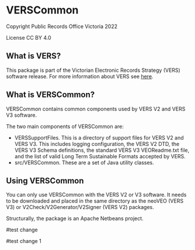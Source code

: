 # VERSCommon

Copyright Public Records Office Victoria 2022

License CC BY 4.0

## What is VERS?

This package is part of the Victorian Electronic Records Strategy (VERS)
software release. For more information about VERS see
[here](https://prov.vic.gov.au/recordkeeping-government/vers).

## What is VERSCommon?

VERSCommon contains common components used by VERS V2 and VERS V3 software.

The two main components of VERSCommon are:
- VERSSupportFiles. This is a directory of support files for VERS V2 and VERS V3.
This includes logging configuration, the VERS V2 DTD, the VERS V3 Schema definitions, the standard VERS V3 VEOReadme.txt file, and the list of valid Long Term Sustainable Formats accepted by VERS.
- src/VERSCommon. These are a set of Java utility classes.

## Using VERSCommon

You can only use VERSCommon with the VERS V2 or V3 software. It needs to
be downloaded and placed in the same directory as the neoVEO (VERS V3) or
V2Check/V2Generator/V2Signer (VERS V2) packages.

Structurally, the package is an Apache Netbeans project.

#test change

#test change 1